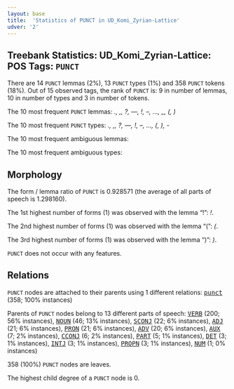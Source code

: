 ```yaml
---
layout: base
title:  'Statistics of PUNCT in UD_Komi_Zyrian-Lattice'
udver: '2'
---
```


## Treebank Statistics: UD_Komi_Zyrian-Lattice: POS Tags: `PUNCT`

There are 14 `PUNCT` lemmas (2%), 13 `PUNCT` types (1%) and 358 `PUNCT` tokens (18%).
Out of 15 observed tags, the rank of `PUNCT` is: 9 in number of lemmas, 10 in number of types and 3 in number of tokens.

The 10 most frequent `PUNCT` lemmas: <em>., ,, ?, —, !, –, …, _, (, )</em>

The 10 most frequent `PUNCT` types:  <em>., ,, ?, —, !, –, …, (, ), -</em>

The 10 most frequent ambiguous lemmas: 

The 10 most frequent ambiguous types:  



## Morphology

The form / lemma ratio of `PUNCT` is 0.928571 (the average of all parts of speech is 1.298160).

The 1st highest number of forms (1) was observed with the lemma “!”: <em>!</em>.

The 2nd highest number of forms (1) was observed with the lemma “(”: <em>(</em>.

The 3rd highest number of forms (1) was observed with the lemma “)”: <em>)</em>.

`PUNCT` does not occur with any features.


## Relations

`PUNCT` nodes are attached to their parents using 1 different relations: <tt><a href="kpv_lattice-dep-punct.html">punct</a></tt> (358; 100% instances)

Parents of `PUNCT` nodes belong to 13 different parts of speech: <tt><a href="kpv_lattice-pos-VERB.html">VERB</a></tt> (200; 56% instances), <tt><a href="kpv_lattice-pos-NOUN.html">NOUN</a></tt> (46; 13% instances), <tt><a href="kpv_lattice-pos-SCONJ.html">SCONJ</a></tt> (22; 6% instances), <tt><a href="kpv_lattice-pos-ADJ.html">ADJ</a></tt> (21; 6% instances), <tt><a href="kpv_lattice-pos-PRON.html">PRON</a></tt> (21; 6% instances), <tt><a href="kpv_lattice-pos-ADV.html">ADV</a></tt> (20; 6% instances), <tt><a href="kpv_lattice-pos-AUX.html">AUX</a></tt> (7; 2% instances), <tt><a href="kpv_lattice-pos-CCONJ.html">CCONJ</a></tt> (6; 2% instances), <tt><a href="kpv_lattice-pos-PART.html">PART</a></tt> (5; 1% instances), <tt><a href="kpv_lattice-pos-DET.html">DET</a></tt> (3; 1% instances), <tt><a href="kpv_lattice-pos-INTJ.html">INTJ</a></tt> (3; 1% instances), <tt><a href="kpv_lattice-pos-PROPN.html">PROPN</a></tt> (3; 1% instances), <tt><a href="kpv_lattice-pos-NUM.html">NUM</a></tt> (1; 0% instances)

358 (100%) `PUNCT` nodes are leaves.

The highest child degree of a `PUNCT` node is 0.

